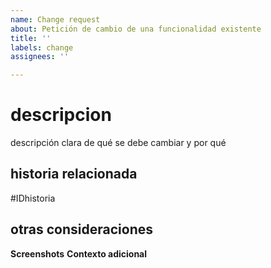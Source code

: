 ```yaml
---
name: Change request
about: Petición de cambio de una funcionalidad existente
title: ''
labels: change
assignees: ''

---
```


# descripcion
descripción clara de qué se debe cambiar y por qué

## historia relacionada
#IDhistoria

## otras consideraciones
**Screenshots**
**Contexto adicional**
